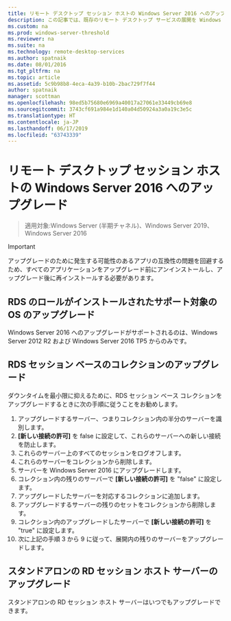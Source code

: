 ```yaml
---
title: リモート デスクトップ セッション ホストの Windows Server 2016 へのアップグレード
description: この記事では、既存のリモート デスクトップ サービスの展開を Windows Server 2016 にアップグレードする方法について説明します。
ms.custom: na
ms.prod: windows-server-threshold
ms.reviewer: na
ms.suite: na
ms.technology: remote-desktop-services
ms.author: spatnaik
ms.date: 08/01/2016
ms.tgt_pltfrm: na
ms.topic: article
ms.assetid: 5c9b98b8-4eca-4a39-b10b-2bac729f7f44
author: spatnaik
manager: scottman
ms.openlocfilehash: 98ed5b75680e6969a40017a27061e33449cb69e8
ms.sourcegitcommit: 3743cf691a984e1d140a04d50924a3a0a19c3e5c
ms.translationtype: HT
ms.contentlocale: ja-JP
ms.lasthandoff: 06/17/2019
ms.locfileid: "63743339"
---
```

# <a name="upgrading-your-remote-desktop-session-host-to-windows-server-2016"></a>リモート デスクトップ セッション ホストの Windows Server 2016 へのアップグレード

>適用対象:Windows Server (半期チャネル)、Windows Server 2019、Windows Server 2016

> [!IMPORTANT]
> アップグレードのために発生する可能性のあるアプリの互換性の問題を回避するため、すべてのアプリケーションをアップグレード前にアンインストールし、アップグレード後に再インストールする必要があります。

## <a name="supported-os-upgrades-with-rds-role-installed"></a>RDS のロールがインストールされたサポート対象の OS のアップグレード
Windows Server 2016 へのアップグレードがサポートされるのは、Windows Server 2012 R2 および Windows Server 2016 TP5 からのみです。

## <a name="upgrading-a-rds-session-based-collection"></a>RDS セッション ベースのコレクションのアップグレード
ダウンタイムを最小限に抑えるために、RDS セッション ベース コレクションをアップグレードするときに次の手順に従うことをお勧めします。

1. アップグレードするサーバー、つまりコレクション内の半分のサーバーを識別します。
2. **[新しい接続の許可]** を false に設定して、これらのサーバーへの新しい接続を防止します。
3. これらのサーバー上のすべてのセッションをログオフします。 
4. これらのサーバーをコレクションから削除します。
5. サーバーを Windows Server 2016 にアップグレードします。
6. コレクション内の残りのサーバーで **[新しい接続の許可]** を "false" に設定します。
7. アップグレードしたサーバーを対応するコレクションに追加します。
8. アップグレードするサーバーの残りのセットをコレクションから削除します。
9. コレクション内のアップグレードしたサーバーで **[新しい接続の許可]** を "true" に設定します。
10. 次に上記の手順 3 から 9 に従って、展開内の残りのサーバーをアップグレードします。

## <a name="upgrading-a-standalone-rd-session-host-server"></a>スタンドアロンの RD セッション ホスト サーバーのアップグレード
スタンドアロンの RD セッション ホスト サーバーはいつでもアップグレードできます。